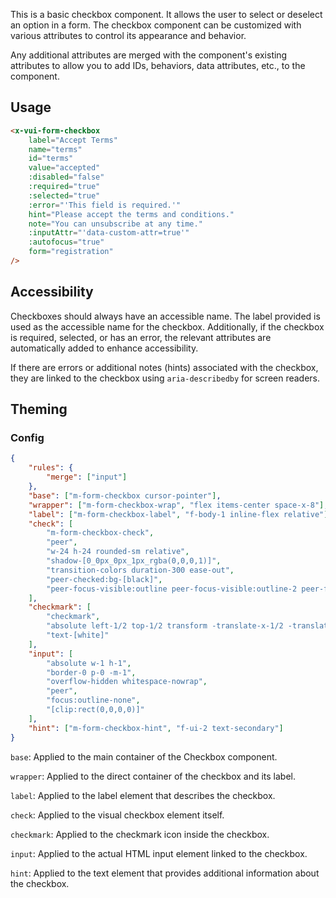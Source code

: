This is a basic checkbox component. It allows the user to select or deselect an option in a form. The checkbox component can be customized with various attributes to control its appearance and behavior.

Any additional attributes are merged with the component's existing attributes to allow you to add IDs, behaviors, data attributes, etc., to the component.

## Usage

```html
<x-vui-form-checkbox
    label="Accept Terms"
    name="terms"
    id="terms"
    value="accepted"
    :disabled="false"
    :required="true"
    :selected="true"
    :error="'This field is required.'"
    hint="Please accept the terms and conditions."
    note="You can unsubscribe at any time."
    :inputAttr="'data-custom-attr=true'"
    :autofocus="true"
    form="registration"
/>
```

## Accessibility

Checkboxes should always have an accessible name. The label provided is used as the accessible name for the checkbox. Additionally, if the checkbox is required, selected, or has an error, the relevant attributes are automatically added to enhance accessibility.

If there are errors or additional notes (hints) associated with the checkbox, they are linked to the checkbox using `aria-describedby` for screen readers.

## Theming

### Config

```json
{
    "rules": {
        "merge": ["input"]
    },
    "base": ["m-form-checkbox cursor-pointer"],
    "wrapper": ["m-form-checkbox-wrap", "flex items-center space-x-8"],
    "label": ["m-form-checkbox-label", "f-body-1 inline-flex relative"],
    "check": [
        "m-form-checkbox-check",
        "peer",
        "w-24 h-24 rounded-sm relative",
        "shadow-[0_0px_0px_1px_rgba(0,0,0,1)]",
        "transition-colors duration-300 ease-out",
        "peer-checked:bg-[black]",
        "peer-focus-visible:outline peer-focus-visible:outline-2 peer-focus-visible:outline-offset-2"
    ],
    "checkmark": [
        "checkmark",
        "absolute left-1/2 top-1/2 transform -translate-x-1/2 -translate-y-1/2",
        "text-[white]"
    ],
    "input": [
        "absolute w-1 h-1",
        "border-0 p-0 -m-1",
        "overflow-hidden whitespace-nowrap",
        "peer",
        "focus:outline-none",
        "[clip:rect(0,0,0,0)]"
    ],
    "hint": ["m-form-checkbox-hint", "f-ui-2 text-secondary"]
}
```

`base`:
Applied to the main container of the Checkbox component.

`wrapper`:
Applied to the direct container of the checkbox and its label.

`label`:
Applied to the label element that describes the checkbox.

`check`:
Applied to the visual checkbox element itself.

`checkmark`:
Applied to the checkmark icon inside the checkbox.

`input`:
Applied to the actual HTML input element linked to the checkbox.

`hint`:
Applied to the text element that provides additional information about the checkbox.
